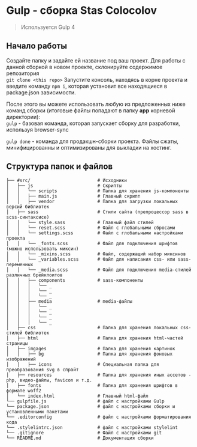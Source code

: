# Gulp - сборка Stas Colocolov

> Используется Gulp 4

## Начало работы

Создайте папку и задайте ей название под ваш проект.
Для работы с данной сборкой в новом проекте, склонируйте содержимое репозитория <br>
`git clone <this repo>`
Запустите консоль, находясь в корне проекта и введите команду `npm i`, которая установит все находящиеся в package.json зависимости.

После этого вы можете использовать любую из предложенных ниже команд сборки (итоговые файлы попадают в папку **app** корневой директории): <br>
`gulp` - базовая команда, которая запускает сборку для разработки, используя browser-sync

`gulp done` - команда для продакшн-сборки проекта. Файлы сжаты, минифицированны и оптимизированы для выкладки на хостинг.

## Структура папок и файлов

```
├── #src/                         # Исходники
│   ├── js                        # Скрипты
│   │   └── scripts               # Папка для хранения js-компоненты
│   │   ├── main.js               # Главный скрипт
│   │   ├── vendor                # Папка для загрузки локальных версий библиотек
│   ├── sass                      # Стили сайта (препроцессор sass в scss-синтаксисе)
│   │   └── style.sass            # Главный файл стилей
│   │   └── reset.scss            # Файл с глобальными cбросами
│   │   └── settings.scss         # Файл с глобальными настройками проекта
│   │   └── _fonts.scss           # Файл для подключения шрифтов (можно использовать миксин)
│   │   └── _mixins.scss          # Файл, содержащий набор миксинов
│   │   └── _variables.scss       # Файл для написания css- или sass-переменных
│   │   └── _media.scss           # Файл для подключения media-стилей различных брейкпоитов
│   │   ├── components            # sass-компоненты
│   │   │   └── _
│   │   │   └── _
│   │   │   └── _
│   │   ├── media                 # media-файлы
│   │   │   └── _
│   │   │   └── _
│   │   │   └── _
│   │   │   └── _
│   ├── css                       # Папка для хранения локальных css-стилей библиотек
│   ├── html                      # Папка для хранения html-частей страницы
│   ├── imgages                   # Папка для хранения картинок
│   │   ├── bg                    # Папка для хранения фоновых изображений
│   │   ├── icons                 # Специальная папка для преобразования svg в спрайт
│   ├── resources                 # Папка для хранения иных ассетов - php, видео-файлы, favicon и т.д.
│   ├── fonts                     # Папка для хранения шрифтов в формате woff2
│   └── index.html                # Главный html-файл
└── gulpfile.js                   # файл с настройками Gulp
└── package.json                  # файл с настройками сборки и установленными пакетами
└── .editorconfig                 # файл с настройками форматирования кода
└── .stylelintrc.json             # файл с настройками stylelint
└── .gitignore                    # Файл с настройками git
└── README.md                     # Документация сборки
```
